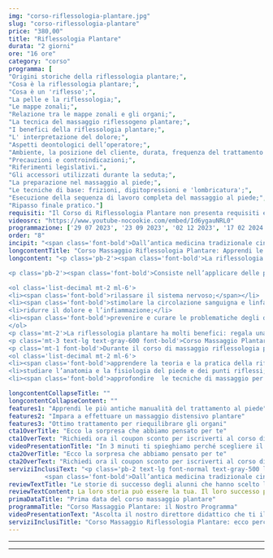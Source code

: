 ```yaml
---
img: "corso-riflessologia-plantare.jpg"
slug: "corso-riflessologia-plantare"
price: "380,00"
title: "Riflessologia Plantare"
durata: "2 giorni"
ore: "16 ore"
category: "corso"
programma: [
"Origini storiche della riflessologia plantare;",
"Cosa è la riflessologia plantare;",
"Cosa è un 'riflesso';",
"La pelle e la riflessologia;",
"Le mappe zonali;",
"Relazione tra le mappe zonali e gli organi;",
"La tecnica del massaggio riflessogeno plantare;",
"I benefici della riflessologia plantare;",
"L' interpretazione del dolore;",
"Aspetti deontologici dell’operatore;",
"Ambiente, la posizione del cliente, durata, frequenza del trattamento ed intensità;",
"Precauzioni e controindicazioni;",
"Riferimenti legislativi.",
"Gli accessori utilizzati durante la seduta;",
"La preparazione nel massaggio al piede;",
"Le tecniche di base: frizioni, digitopressioni e 'lombricatura';",
"Esecuzione della sequenza di lavoro completa del massaggio al piede;",
"Ripasso finale pratico."]
requisiti: "Il Corso di Riflessologia Plantare non presenta requisiti ed è un corso aperto a tutti. Il programma completo di Riflessologia Plantare si sviluppa in un corso di 1° livello della durata di 2 giornate ed un corso avanzato di 2° livello. Il 2° livello ha come requisito lo svolgimento del 1° livello."
videosrc: "https://www.youtube-nocookie.com/embed/Id6ygauNRL0"
programmazione: ['29 07 2023', '23 09 2023', '02 12 2023', '17 02 2024', '11 05 2024', '13 07 2024', '28 09 2024', '14 12 2024']  
order: "8"
incipit: "<span class='font-bold'>Dall’antica medicina tradizionale cinese arriva una delle tecniche di massaggio più richieste</span> sul mercato. <span class='font-bold'>Stiamo parlando della Riflessologia Plantare</span>. Sei pronto a scoprire la nostra offerta formativa?"
longcontentTitle: "Corso Massaggio Riflessologia Plantare: Apprendi le Migliori Tecniche Per Riequilibrare Mente e Corpo"            
longcontent: "<p class='pb-2'><span class='font-bold'>La riflessologia plantare è una tecnica antica</span> che proviene da diverse culture e continenti, <span class='font-bold'>che ha lo scopo di riequilibrare il corpo e la mente</span>, favorendo l’autoguarigione naturale.

<p class='pb-2'><span class='font-bold'>Consiste nell’applicare delle pressioni e delle frizioni sulle zone riflesse del piede</span>, con le dita o con degli strumenti appositi, <span class='font-bold'>per:</span></p>

<ol class='list-decimal mt-2 ml-6'>
<li><span class='font-bold'>rilassare il sistema nervoso;</span></li>
<li><span class='font-bold'>stimolare la circolazione sanguigna e linfatica;</span></li>
<li>ridurre il dolore e l’infiammazione;</li>
<li><span class='font-bold'>prevenire e curare le problematiche degli organi e degli apparati.</span></li>
</ol>
<p class='mt-2'>La riflessologia plantare ha molti benefici: regala una sensazione di benessere, aiuta a migliorare la qualità del sonno, allevia le cefalee, i dolori mestruali, il mal di schiena, il torcicollo e altri disturbi comuni, favorisce la produzione di endorfine con effetto antidolorifico, migliora il funzionamento degli organi e degli apparati.</p>
<p class='mt-3 text-lg text-gray-600 font-bold'>Corso Massaggio Plantare: ecco cosa apprenderai</p>
<p class='mt-1 font-bold'>Durante il corso di massaggio riflessologia plantare, grazie alla formazione eccellente coi migliori docenti potrai:</p>
<ol class='list-decimal mt-2 ml-6'>
<li><span class='font-bold'>apprendere la teoria e la pratica della riflessologia plantare;</span></li>
<li>studiare l’anatomia e la fisiologia del piede e dei punti riflessi;</li>
<li><span class='font-bold'>approfondire  le tecniche di massaggio per le diverse zone del piede</span> e le diverse problematiche.</li></ol><p class='mt-2'><span class='font-bold'>Una tecnica curativa</span> che deriva dall’antica medicina tradizionale cinese <span class='font-bold'>in grado di</span> favorire il riequilibrio psico-fisico e la relativa riduzione di tensioni e ansie ma soprattutto di <span class='font-bold'>riequilibrare la funzionalità dei principali apparati (respiratorio, digerente, urinario, circolatorio, etc.)</span>.</p>"

longcontentCollapseTitle: ""
longcontentCollapseContent: ""
features1: "Apprendi le più antiche manualità del trattamento al piede"
features2: "Impara a effettuare un massaggio distensivo plantare"
features3: "Ottimo trattamento per riequilibrare gli organi"  
cta1OverTitle: "Ecco la sorpresa che abbiamo pensato per te"
cta1OverText: "Richiedi ora il coupon sconto per iscriverti al corso di riflessologia plantare"
videoPresentationTitle: "In 3 minuti ti spieghiamo perché scegliere il corso di Riflessologia Plantare"
cta2OverTitle: "Ecco la sorpresa che abbiamo pensato per te"
cta2OverText: "Richiedi ora il coupon sconto per iscriverti al corso di riflessologia plantare"
serviziInclusiText: "<p class='pb-2 text-lg font-normal text-gray-500 lg:text-xl sm:px-16 lg:px-48 text-justify'>
          <span class='font-bold'>Dall’antica medicina tradizionale cinese ad oggi la Riflessologia Plantare ci insegna una tecnica in grado di garantire molteplici benefici alle persone che si affidano a noi</span>. Cosa aspetti? Apprendi questa tecnica, amplia la tua formazione e dona benessere ai tuoi clienti.</p>"
reviewTextTitle: "Le storie di successo degli alunni che hanno scelto la nostra scuola di massaggio"        
reviewTextContent: La loro storia può essere la tua. Il loro successo puoi ottenerlo anche tu.<span class='block py-2'>Cosa aspetti? Scegli anche tu di essere finalmente felice del lavoro che scegli.</span>" 
primaDataTitle: "Prima data del corso massaggio plantare"     
programmaTitle: "Corso Massaggio Plantare: il Nostro Programma"  
videoPresentationText: "Ascolta il nostro direttore didattico che ti illustra i vantaggi del corso massaggio riflessologia plantare."
serviziInclusiTitle: "Corso Massaggio Riflessologia Plantare: ecco perché sceglierlo"
---
```


---

---

